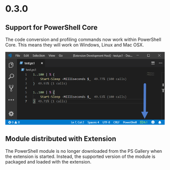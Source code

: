 # 0.3.0

## Support for PowerShell Core

The code conversion and profiling commands now work within PowerShell Core. This means they will work on Windows, Linux and Mac OSX. 

![Profiling in PowerShell Core 6.1](../../.gitbook/assets/image%20%2822%29%20%282%29.png)

## Module distributed with Extension

The PowerShell module is no longer downloaded from the PS Gallery when the extension is started. Instead, the supported version of the module is packaged and loaded with the extension. 

